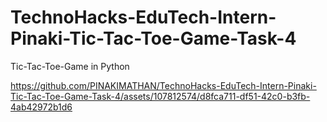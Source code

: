 # TechnoHacks-EduTech-Intern-Pinaki-Tic-Tac-Toe-Game-Task-4
Tic-Tac-Toe-Game in Python


https://github.com/PINAKIMATHAN/TechnoHacks-EduTech-Intern-Pinaki-Tic-Tac-Toe-Game-Task-4/assets/107812574/d8fca711-df51-42c0-b3fb-4ab42972b1d6

